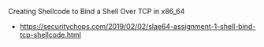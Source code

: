 Creating Shellcode to Bind a Shell Over TCP in x86_64
 - https://securitychops.com/2019/02/02/slae64-assignment-1-shell-bind-tcp-shellcode.html
